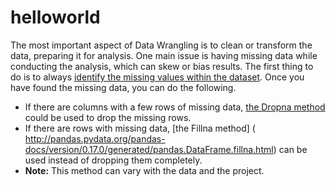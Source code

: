# helloworld
The most important aspect of Data Wrangling is to clean or transform the data, preparing it for analysis.
One main issue is having missing data while conducting the analysis, which can skew or bias results. 
The first thing to do is to always [identify the missing values within the dataset](https://pandas.pydata.org/pandas-docs/stable/generated/pandas.isnull.html).
Once you have found the missing data, you can do the following.
- If there are columns with a few rows of missing data, [the Dropna method](http://pandas.pydata.org/pandas-docs/stable/generated/pandas.DataFrame.dropna.html) could be used to drop the missing rows. 
- If there are rows with missing data, [the Fillna method] ( http://pandas.pydata.org/pandas-docs/version/0.17.0/generated/pandas.DataFrame.fillna.html) can be used instead of dropping them completely.
- **Note:** This method can vary with the data and the project.
